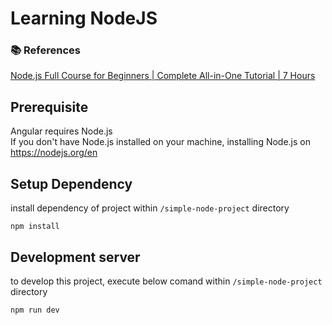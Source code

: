 # Learning NodeJS

### 📚 References 
[Node.js Full Course for Beginners | Complete All-in-One Tutorial | 7 Hours](https://www.youtube.com/watch?v=f2EqECiTBL8&ab_channel=DaveGray)

## Prerequisite
Angular requires Node.js<br/>
If you don't have Node.js installed on your machine, installing Node.js on https://nodejs.org/en

## Setup Dependency
install dependency of project within `/simple-node-project` directory<br/>
```
npm install
```

## Development server

to develop this project, execute below comand within `/simple-node-project` directory
```
npm run dev
```